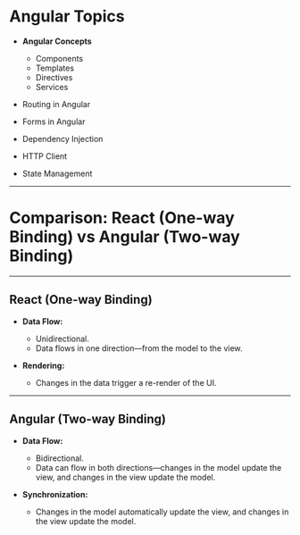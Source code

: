 # Angular Topics

- **Angular Concepts**
  - Components
  - Templates
  - Directives
  - Services

- Routing in Angular
- Forms in Angular
- Dependency Injection
- HTTP Client
- State Management

------

# Comparison: React (One-way Binding) vs Angular (Two-way Binding)

---

## React (One-way Binding)

- **Data Flow:**
  - Unidirectional.
  - Data flows in one direction—from the model to the view.

- **Rendering:**
  - Changes in the data trigger a re-render of the UI.

---

## Angular (Two-way Binding)

- **Data Flow:**
  - Bidirectional.
  - Data can flow in both directions—changes in the model update the view, and changes in the view update the model.

- **Synchronization:**
  - Changes in the model automatically update the view, and changes in the view update the model.


